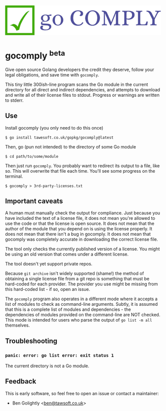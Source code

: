![gocomply logo](gocomply.png)

# gocomply <sup>beta</sup>

Give open source Golang developers the credit they deserve, follow your legal
obligations, and save time with `gocomply`.

This tiny little 300ish-line program scans the Go module in the current
directory for all direct and indirect dependencies, and attempts to download 
and write all of their license files to stdout. Progress or warnings are 
written to stderr.

## Use

Install gocomply (you only need to do this once)

```
$ go install tawesoft.co.uk/gopkg/gocomply@latest
```

Then, go (pun not intended) to the directory of some Go module

```
$ cd path/to/some/module
```

Then just run `gocomply`. You probably want to redirect its output to a file,
like so. This will overwrite that file each time. You'll see some progress
on the terminal.

```
$ gocomply > 3rd-party-licenses.txt
```

## Important caveats

A human must manually check the output for compliance. Just because you have
included the text of a license file, it does not mean you're allowed to use
the code or that the license is open source. It does not mean that the
author of the module that you depend on is using the license properly. It
does not mean that there isn't a bug in gocomply. It does not mean that
gocomply was completely accurate in downloading the correct license file.

The tool only checks the currently published version of a license. You might
be using an old version that comes under a different license.

The tool doesn't yet support private repos.

Because `git archive` isn't widely supported (shame!) the method of
obtaining a single license file from a git repo is something that must be
hard-coded for each provider. The provider you use might be missing from
this hard-coded list - if so, open an issue.

The `gocomply` program also operates in a different mode where it accepts a
list of modules to check as command-line arguments. Subtly, it is assumed that
this is a complete list of modules and dependencies - the dependencies of
modules provided on the command-line are NOT checked. This mode is intended for
users who parse the output of `go list -m all` themselves.

## Troubleshooting

### `panic: error: go list error: exit status 1`

The current directory is not a Go module.

## Feedback

This is early software, so feel free to open an issue or contact a maintainer:

* Ben Golightly <[ben@tawsoft.co.uk](mailto:ben@tawsoft.co.uk)>
